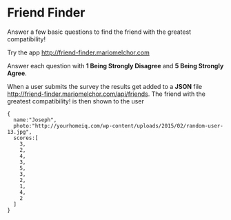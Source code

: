 # Friend Finder

Answer a few basic questions to find the friend with the greatest compatibility!

Try the app http://friend-finder.mariomelchor.com

Answer each question with **1 Being Strongly Disagree** and **5 Being Strongly Agree**.

When a user submits the survey the results get added to a **JSON** file http://friend-finder.mariomelchor.com/api/friends. The friend with the greatest compatibility! is then shown to the user

```
{
  name:"Joseph",
  photo:"http://yourhomeiq.com/wp-content/uploads/2015/02/random-user-13.jpg",
  scores:[
    3,
    2,
    4,
    3,
    5,
    3,
    2,
    1,
    4,
    2
  ]
}
```
